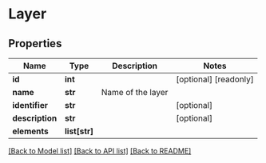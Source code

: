 # Layer

## Properties
Name | Type | Description | Notes
------------ | ------------- | ------------- | -------------
**id** | **int** |  | [optional] [readonly] 
**name** | **str** | Name of the layer | 
**identifier** | **str** |  | [optional] 
**description** | **str** |  | [optional] 
**elements** | **list[str]** |  | 

[[Back to Model list]](../README.md#documentation-for-models) [[Back to API list]](../README.md#documentation-for-api-endpoints) [[Back to README]](../README.md)


